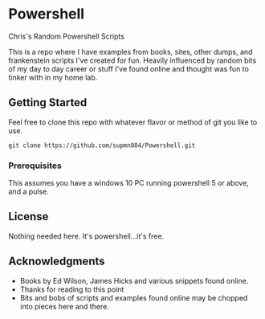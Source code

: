 # Powershell
Chris's Random Powershell Scripts

This is a repo where I have examples from books, sites, other dumps, and  frankenstein scripts I've created for fun. Heavily influenced by random bits of my day to day career or stuff I've found online and thought was fun to tinker with in my home lab. 

## Getting Started

Feel free to clone this repo with whatever flavor or method of git you like to use. 

```
git clone https://github.com/supmn084/Powershell.git
```


### Prerequisites

This assumes you have a windows 10 PC running powershell 5 or above, and a pulse. 

## License

Nothing needed here. It's powershell...it's free.

## Acknowledgments

* Books by Ed Wilson, James Hicks and various snippets found online.
* Thanks for reading to this point
* Bits and bobs of scripts and examples found online may be chopped into pieces here and there. 
